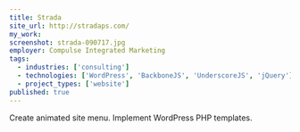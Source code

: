```yaml
---
title: Strada
site_url: http://stradaps.com/
my_work:
screenshot: strada-090717.jpg
employer: Compulse Integrated Marketing
tags:
  - industries: ['consulting']
  - technologies: ['WordPress', 'BackboneJS', 'UnderscoreJS', 'jQuery']
  - project_types: ['website']
published: true
---
```



Create animated site menu. Implement WordPress PHP templates.
